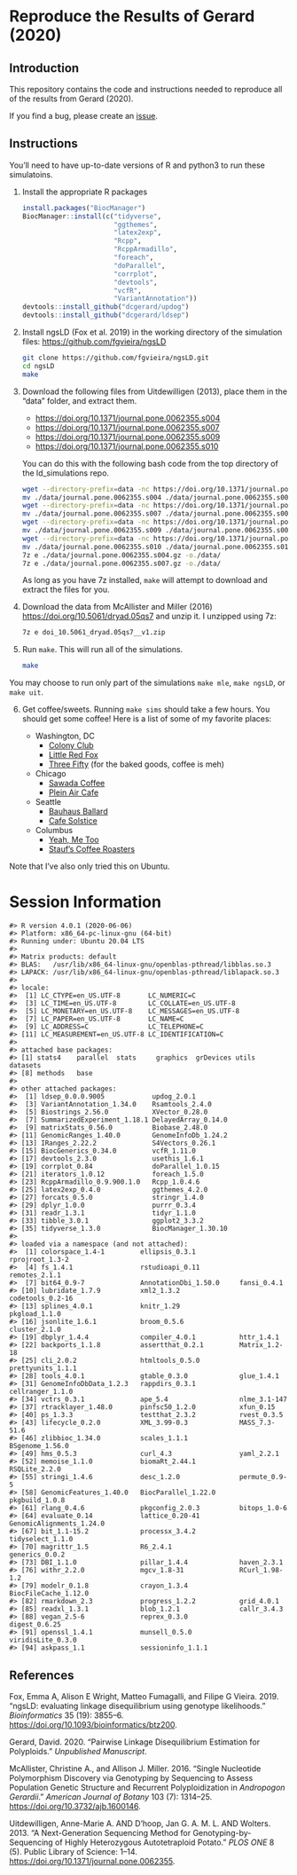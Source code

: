 
<!-- README.md is generated from README.Rmd. Please edit that file -->

# Reproduce the Results of Gerard (2020)

## Introduction

This repository contains the code and instructions needed to reproduce
all of the results from Gerard (2020).

If you find a bug, please create an
[issue](https://github.com/dcgerard/ld_simulations/issues).

## Instructions

You’ll need to have up-to-date versions of R and python3 to run these
simulatoins.

1.  Install the appropriate R packages
    
    ``` r
    install.packages("BiocManager")
    BiocManager::install(c("tidyverse",
                           "ggthemes",
                           "latex2exp",
                           "Rcpp",
                           "RcppArmadillo",
                           "foreach",
                           "doParallel",
                           "corrplot",
                           "devtools",
                           "vcfR",
                           "VariantAnnotation"))
    devtools::install_github("dcgerard/updog")
    devtools::install_github("dcgerard/ldsep")
    ```

2.  Install ngsLD (Fox et al. 2019) in the working directory of the
    simulation files: <https://github.com/fgvieira/ngsLD>
    
    ``` bash
    git clone https://github.com/fgvieira/ngsLD.git
    cd ngsLD
    make
    ```

3.  Download the following files from Uitdewilligen (2013), place them
    in the “data” folder, and extract them.
    
      - <https://doi.org/10.1371/journal.pone.0062355.s004>
      - <https://doi.org/10.1371/journal.pone.0062355.s007>
      - <https://doi.org/10.1371/journal.pone.0062355.s009>
      - <https://doi.org/10.1371/journal.pone.0062355.s010>
    
    You can do this with the following bash code from the top directory
    of the ld\_simulations
    repo.
    
    ``` bash
    wget --directory-prefix=data -nc https://doi.org/10.1371/journal.pone.0062355.s004
    mv ./data/journal.pone.0062355.s004 ./data/journal.pone.0062355.s004.gz
    wget --directory-prefix=data -nc https://doi.org/10.1371/journal.pone.0062355.s007
    mv ./data/journal.pone.0062355.s007 ./data/journal.pone.0062355.s007.gz 
    wget --directory-prefix=data -nc https://doi.org/10.1371/journal.pone.0062355.s009
    mv ./data/journal.pone.0062355.s009 ./data/journal.pone.0062355.s009.xls 
    wget --directory-prefix=data -nc https://doi.org/10.1371/journal.pone.0062355.s010
    mv ./data/journal.pone.0062355.s010 ./data/journal.pone.0062355.s010.xls 
    7z e ./data/journal.pone.0062355.s004.gz -o./data/
    7z e ./data/journal.pone.0062355.s007.gz -o./data/
    ```
    
    As long as you have 7z installed, `make` will attempt to download
    and extract the files for you.

4.  Download the data from McAllister and Miller (2016)
    <https://doi.org/10.5061/dryad.05qs7> and unzip it. I unzipped using
    7z:
    
    ``` bash
    7z e doi_10.5061_dryad.05qs7__v1.zip 
    ```

5.  Run `make`. This will run all of the simulations.
    
    ``` bash
    make
    ```

You may choose to run only part of the simulations `make mle`, `make
ngsLD`, or `make uit`.

6.  Get coffee/sweets. Running `make sims` should take a few hours. You
    should get some coffee\! Here is a list of some of my favorite
    places:
    
      - Washington, DC
          - [Colony
            Club](https://www.yelp.com/biz/colony-club-washington)
          - [Little Red
            Fox](https://www.yelp.com/biz/little-red-fox-washington)
          - [Three
            Fifty](https://www.yelp.com/biz/three-fifty-bakery-and-coffee-bar-washington)
            (for the baked goods, coffee is meh)
      - Chicago
          - [Sawada
            Coffee](https://www.yelp.com/biz/sawada-coffee-chicago)
          - [Plein Air
            Cafe](https://www.yelp.com/biz/plein-air-cafe-and-eatery-chicago-2)
      - Seattle
          - [Bauhaus
            Ballard](https://www.yelp.com/biz/bauhaus-ballard-seattle)
          - [Cafe
            Solstice](https://www.yelp.com/biz/cafe-solstice-seattle)
      - Columbus
          - [Yeah, Me
            Too](https://www.yelp.com/biz/yeah-me-too-columbus)
          - [Stauf’s Coffee
            Roasters](https://www.yelp.com/biz/staufs-coffee-roasters-columbus-2)

Note that I’ve also only tried this on Ubuntu.

# Session Information

    #> R version 4.0.1 (2020-06-06)
    #> Platform: x86_64-pc-linux-gnu (64-bit)
    #> Running under: Ubuntu 20.04 LTS
    #> 
    #> Matrix products: default
    #> BLAS:   /usr/lib/x86_64-linux-gnu/openblas-pthread/libblas.so.3
    #> LAPACK: /usr/lib/x86_64-linux-gnu/openblas-pthread/liblapack.so.3
    #> 
    #> locale:
    #>  [1] LC_CTYPE=en_US.UTF-8       LC_NUMERIC=C              
    #>  [3] LC_TIME=en_US.UTF-8        LC_COLLATE=en_US.UTF-8    
    #>  [5] LC_MONETARY=en_US.UTF-8    LC_MESSAGES=en_US.UTF-8   
    #>  [7] LC_PAPER=en_US.UTF-8       LC_NAME=C                 
    #>  [9] LC_ADDRESS=C               LC_TELEPHONE=C            
    #> [11] LC_MEASUREMENT=en_US.UTF-8 LC_IDENTIFICATION=C       
    #> 
    #> attached base packages:
    #> [1] stats4    parallel  stats     graphics  grDevices utils     datasets 
    #> [8] methods   base     
    #> 
    #> other attached packages:
    #>  [1] ldsep_0.0.0.9005            updog_2.0.1                
    #>  [3] VariantAnnotation_1.34.0    Rsamtools_2.4.0            
    #>  [5] Biostrings_2.56.0           XVector_0.28.0             
    #>  [7] SummarizedExperiment_1.18.1 DelayedArray_0.14.0        
    #>  [9] matrixStats_0.56.0          Biobase_2.48.0             
    #> [11] GenomicRanges_1.40.0        GenomeInfoDb_1.24.2        
    #> [13] IRanges_2.22.2              S4Vectors_0.26.1           
    #> [15] BiocGenerics_0.34.0         vcfR_1.11.0                
    #> [17] devtools_2.3.0              usethis_1.6.1              
    #> [19] corrplot_0.84               doParallel_1.0.15          
    #> [21] iterators_1.0.12            foreach_1.5.0              
    #> [23] RcppArmadillo_0.9.900.1.0   Rcpp_1.0.4.6               
    #> [25] latex2exp_0.4.0             ggthemes_4.2.0             
    #> [27] forcats_0.5.0               stringr_1.4.0              
    #> [29] dplyr_1.0.0                 purrr_0.3.4                
    #> [31] readr_1.3.1                 tidyr_1.1.0                
    #> [33] tibble_3.0.1                ggplot2_3.3.2              
    #> [35] tidyverse_1.3.0             BiocManager_1.30.10        
    #> 
    #> loaded via a namespace (and not attached):
    #>  [1] colorspace_1.4-1         ellipsis_0.3.1           rprojroot_1.3-2         
    #>  [4] fs_1.4.1                 rstudioapi_0.11          remotes_2.1.1           
    #>  [7] bit64_0.9-7              AnnotationDbi_1.50.0     fansi_0.4.1             
    #> [10] lubridate_1.7.9          xml2_1.3.2               codetools_0.2-16        
    #> [13] splines_4.0.1            knitr_1.29               pkgload_1.1.0           
    #> [16] jsonlite_1.6.1           broom_0.5.6              cluster_2.1.0           
    #> [19] dbplyr_1.4.4             compiler_4.0.1           httr_1.4.1              
    #> [22] backports_1.1.8          assertthat_0.2.1         Matrix_1.2-18           
    #> [25] cli_2.0.2                htmltools_0.5.0          prettyunits_1.1.1       
    #> [28] tools_4.0.1              gtable_0.3.0             glue_1.4.1              
    #> [31] GenomeInfoDbData_1.2.3   rappdirs_0.3.1           cellranger_1.1.0        
    #> [34] vctrs_0.3.1              ape_5.4                  nlme_3.1-147            
    #> [37] rtracklayer_1.48.0       pinfsc50_1.2.0           xfun_0.15               
    #> [40] ps_1.3.3                 testthat_2.3.2           rvest_0.3.5             
    #> [43] lifecycle_0.2.0          XML_3.99-0.3             MASS_7.3-51.6           
    #> [46] zlibbioc_1.34.0          scales_1.1.1             BSgenome_1.56.0         
    #> [49] hms_0.5.3                curl_4.3                 yaml_2.2.1              
    #> [52] memoise_1.1.0            biomaRt_2.44.1           RSQLite_2.2.0           
    #> [55] stringi_1.4.6            desc_1.2.0               permute_0.9-5           
    #> [58] GenomicFeatures_1.40.0   BiocParallel_1.22.0      pkgbuild_1.0.8          
    #> [61] rlang_0.4.6              pkgconfig_2.0.3          bitops_1.0-6            
    #> [64] evaluate_0.14            lattice_0.20-41          GenomicAlignments_1.24.0
    #> [67] bit_1.1-15.2             processx_3.4.2           tidyselect_1.1.0        
    #> [70] magrittr_1.5             R6_2.4.1                 generics_0.0.2          
    #> [73] DBI_1.1.0                pillar_1.4.4             haven_2.3.1             
    #> [76] withr_2.2.0              mgcv_1.8-31              RCurl_1.98-1.2          
    #> [79] modelr_0.1.8             crayon_1.3.4             BiocFileCache_1.12.0    
    #> [82] rmarkdown_2.3            progress_1.2.2           grid_4.0.1              
    #> [85] readxl_1.3.1             blob_1.2.1               callr_3.4.3             
    #> [88] vegan_2.5-6              reprex_0.3.0             digest_0.6.25           
    #> [91] openssl_1.4.1            munsell_0.5.0            viridisLite_0.3.0       
    #> [94] askpass_1.1              sessioninfo_1.1.1

## References

<div id="refs" class="references">

<div id="ref-fox2019ngsld">

Fox, Emma A, Alison E Wright, Matteo Fumagalli, and Filipe G Vieira.
2019. “ngsLD: evaluating linkage disequilibrium using genotype
likelihoods.” *Bioinformatics* 35 (19): 3855–6.
<https://doi.org/10.1093/bioinformatics/btz200>.

</div>

<div id="ref-gerard2020pairwise">

Gerard, David. 2020. “Pairwise Linkage Disequilibrium Estimation for
Polyploids.” *Unpublished Manuscript*.

</div>

<div id="ref-mcallister2016single">

McAllister, Christine A., and Allison J. Miller. 2016. “Single
Nucleotide Polymorphism Discovery via Genotyping by Sequencing to Assess
Population Genetic Structure and Recurrent Polyploidization in
*Andropogon Gerardii*.” *American Journal of Botany* 103 (7): 1314–25.
<https://doi.org/10.3732/ajb.1600146>.

</div>

<div id="ref-uitdewilligen2013next">

Uitdewilligen, Anne-Marie A. AND D’hoop, Jan G. A. M. L. AND Wolters.
2013. “A Next-Generation Sequencing Method for Genotyping-by-Sequencing
of Highly Heterozygous Autotetraploid Potato.” *PLOS ONE* 8 (5). Public
Library of Science: 1–14.
<https://doi.org/10.1371/journal.pone.0062355>.

</div>

</div>
